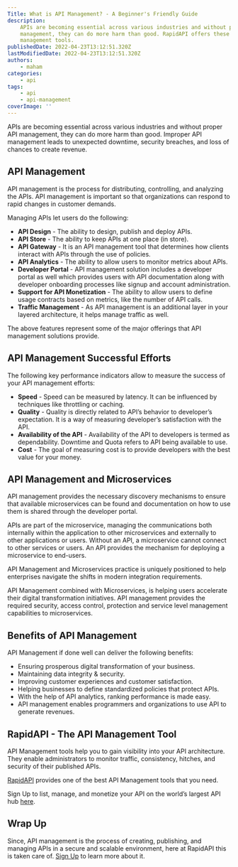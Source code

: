 ```yaml
---
Title: What is API Management? - A Beginner's Friendly Guide
description:
    APIs are becoming essential across various industries and without proper API
    management, they can do more harm than good. RapidAPI offers these API
    management tools.
publishedDate: 2022-04-23T13:12:51.320Z
lastModifiedDate: 2022-04-23T13:12:51.320Z
authors:
    - maham
categories:
    - api
tags:
    - api
    - api-management
coverImage: ''
---
```


<Lead>

APIs are becoming essential across various industries and without proper API management, they can do more harm than good. Improper API management leads to unexpected downtime, security breaches, and loss of chances to create revenue.

</Lead>

## API Management

API management is the process for distributing, controlling, and analyzing the APIs. API management is important so that organizations can respond to rapid changes in customer demands.

Managing APIs let users do the following:

-   **API Design** - The ability to design, publish and deploy APIs.
-   **API Store** - The ability to keep APIs at one place (in store).
-   **API Gateway** - It is an API management tool that determines how clients interact with APIs through the use of policies.
-   **API Analytics** - The ability to allow users to monitor metrics about APIs.
-   **Developer Portal** - API management solution includes a developer portal as well which provides users with API documentation along with developer onboarding processes like signup and account administration.
-   **Support for API Monetization** - The ability to allow users to define usage contracts based on metrics, like the number of API calls.
-   **Traffic Management** - As API management is an additional layer in your layered architecture, it helps manage traffic as well.

The above features represent some of the major offerings that API management solutions provide.

## API Management Successful Efforts

The following key performance indicators allow to measure the success of your API management efforts:

-   **Speed** - Speed can be measured by latency. It can be influenced by techniques like throttling or caching.
-   **Quality** - Quality is directly related to API’s behavior to developer’s expectation. It is a way of measuring developer’s satisfaction with the API.
-   **Availability of the API** - Availability of the API to developers is termed as dependability. Downtime and Quota refers to API being available to use.
-   **Cost** - The goal of measuring cost is to provide developers with the best value for your money.

## API Management and Microservices

API management provides the necessary discovery mechanisms to ensure that available microservices can be found and documentation on how to use them is shared through the developer portal.

APIs are part of the microservice, managing the communications both internally within the application to other microservices and externally to other applications or users. Without an API, a microservice cannot connect to other services or users. An API provides the mechanism for deploying a microservice to end-users.

API Management and Microservices practice is uniquely positioned to help enterprises navigate the shifts in modern integration requirements.

API Management combined with Microservices, is helping users accelerate their digital transformation initiatives. API management provides the required security, access control, protection and service level management capabilities to microservices.

## Benefits of API Management

API Management if done well can deliver the following benefits:

-   Ensuring prosperous digital transformation of your business.
-   Maintaining data integrity & security.
-   Improving customer experiences and customer satisfaction.
-   Helping businesses to define standardized policies that protect APIs.
-   With the help of API analytics, ranking performance is made easy.
-   API management enables programmers and organizations to use API to generate revenues.

## RapidAPI - The API Management Tool

API Management tools help you to gain visibility into your API architecture. They enable administrators to monitor traffic, consistency, hitches, and security of their published APIs.

[RapidAPI](https://RapidAPI.com/solution/api-provider/?utm_source=RapidAPI.com/guides&utm_medium=DevRel&utm_campaign=DevRel) provides one of the best API Management tools that you need.

Sign Up to list, manage, and monetize your API on the
world’s largest API hub [here](https://RapidAPI.com/auth/sign-up?utm_source=RapidAPI.com/guides&utm_medium=DevRel&utm_campaign=DevRel).

## Wrap Up

Since, API management is the process of creating, publishing, and managing APIs in a secure and scalable environment, here at RapidAPI this is taken care of. [Sign Up](https://RapidAPI.com/auth/sign-up?utm_source=RapidAPI.com/guides&utm_medium=DevRel&utm_campaign=DevRel) to learn more about it.

